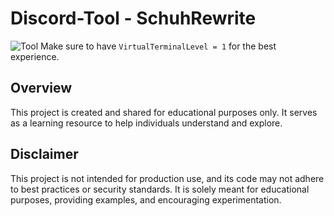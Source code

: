 # Discord-Tool - SchuhRewrite
![Tool](https://schuh.wtf/resources/images/tool.png)
Make sure to have `VirtualTerminalLevel = 1` for the best experience.
## Overview
This project is created and shared for educational purposes only. It serves as a learning resource to help individuals understand and explore.
## Disclaimer
This project is not intended for production use, and its code may not adhere to best practices or security standards. It is solely meant for educational purposes, providing examples, and encouraging experimentation.
 

